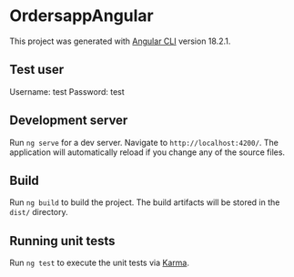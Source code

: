 # OrdersappAngular

This project was generated with [Angular CLI](https://github.com/angular/angular-cli) version 18.2.1.

## Test user

Username: test
Password: test

## Development server

Run `ng serve` for a dev server. Navigate to `http://localhost:4200/`. The application will automatically reload if you change any of the source files.

## Build

Run `ng build` to build the project. The build artifacts will be stored in the `dist/` directory.

## Running unit tests

Run `ng test` to execute the unit tests via [Karma](https://karma-runner.github.io).
